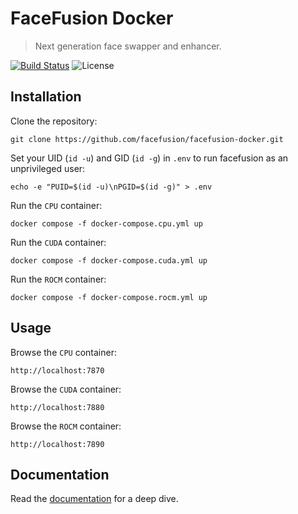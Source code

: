 FaceFusion Docker
=================

> Next generation face swapper and enhancer.

[![Build Status](https://img.shields.io/github/actions/workflow/status/facefusion/facefusion-docker/ci.yml.svg?branch=master)](https://github.com/facefusion/facefusion-docker/actions?query=workflow:ci)
![License](https://img.shields.io/badge/license-MIT-green)


Installation
------------

Clone the repository:

```
git clone https://github.com/facefusion/facefusion-docker.git
```

Set your UID (`id -u`) and GID (`id -g`) in `.env` to run facefusion as an unprivileged user:

```
echo -e "PUID=$(id -u)\nPGID=$(id -g)" > .env
```

Run the `CPU` container:

```
docker compose -f docker-compose.cpu.yml up
```

Run the `CUDA` container:

```
docker compose -f docker-compose.cuda.yml up
```

Run the `ROCM` container:

```
docker compose -f docker-compose.rocm.yml up
```


Usage
-----

Browse the `CPU` container:

```
http://localhost:7870
```

Browse the `CUDA` container:

```
http://localhost:7880
```

Browse the `ROCM` container:

```
http://localhost:7890
```


Documentation
-------------

Read the [documentation](https://docs.facefusion.io) for a deep dive.
